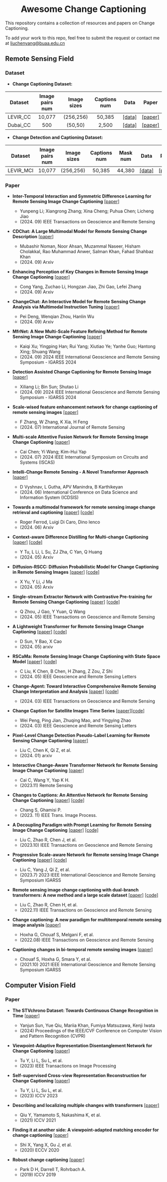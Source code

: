 <div align="center">
<h1>Awesome Change Captioning</h1>
</div>

This repository contains a collection of resources and papers on Change Captioning.

To add your work to this repo, feel free to submit the request or contact me at liuchenyang@buaa.edu.cn


## Remote Sensing Field
### Dataset
- **Change Captioning Dataset:** 

| Dataset  | Image pairs num| Image sizes| Captions num|   Data   |   Paper  |
| -------- | :------------: | :--------: | :---------: | :------: | :------: |
| LEVIR_CC | 10,077 | (256,256) | 50,385 | [[data]](https://github.com/Chen-Yang-Liu/RSICC) | [[paper]](https://ieeexplore.ieee.org/document/10271701) |
| Dubai_CC |   500  | (50,50) | 2,500 | [[data]](https://disi.unitn.it/~melgani/datasets.html) | [[paper]](https://ieeexplore.ieee.org/abstract/document/9847254) |

- **Change Detection and Captioning Dataset:** 

| Dataset  | Image pairs num| Image sizes| Captions num| Mask num|   Data   |   Paper  |
| -------- | :------------: | :--------: | :---------: | :-----: | :------: | :------: |
| LEVIR_MCI | 10,077 | (256,256) | 50,385 | 44,380 |[[data]](https://github.com/Chen-Yang-Liu/Change-Agent) | [[paper]](https://ieeexplore.ieee.org/document/10591792) |

### Paper
- **Inter-Temporal Interaction and Symmetric Difference Learning for Remote Sensing Image Change Captioning** [[paper]](https://arxiv.org/abs/2409.16261)
  - Yunpeng Li; Xiangrong Zhang; Xina Cheng; Puhua Chen; Licheng Jiao
  - (2024. 09) IEEE Transactions on Geoscience and Remote Sensing
  
- **CDChat: A Large Multimodal Model for Remote Sensing Change Description** [[paper]](https://arxiv.org/abs/2409.16261)
  - Mubashir Noman, Noor Ahsan, Muzammal Naseer, Hisham Cholakkal, Rao Muhammad Anwer, Salman Khan, Fahad Shahbaz Khan
  - (2024. 09) Arxiv

- **Enhancing Perception of Key Changes in Remote Sensing Image Change Captioning** [[paper]](https://arxiv.org/abs/2409.12612)
  - Cong Yang, Zuchao Li, Hongzan Jiao, Zhi Gao, Lefei Zhang
  - (2024. 09) Arxiv
    
- **ChangeChat: An Interactive Model for Remote Sensing Change Analysis via Multimodal Instruction Tuning** [[paper]](https://arxiv.org/abs/2409.08582)
  - Pei Deng, Wenqian Zhou, Hanlin Wu
  - (2024. 09) Arxiv
    
- **MfrNet: A New Multi-Scale Feature Refining Method for Remote Sensing Image Change Captioning** [[paper]](https://ieeexplore.ieee.org/document/10640584)
  - Kaiqi Xu; Yingping Han; Rui Yang; Xiutiao Ye; Yanhe Guo; Hantong Xing; Shuang Wang
  - (2024. 09) 2024 IEEE International Geoscience and Remote Sensing Symposium - IGARSS 2024

- **Detection Assisted Change Captioning for Remote Sensing Image** [[paper]](https://ieeexplore.ieee.org/document/10640971)
  - Xiliang Li; Bin Sun; Shutao Li
  - (2024. 09) 2024 IEEE International Geoscience and Remote Sensing Symposium - IGARSS 2024

- **Scale-wised feature enhancement network for change captioning of remote sensing images** [[paper]](https://www.tandfonline.com/doi/abs/10.1080/01431161.2024.2380544)
  - F Zhang, W Zhang, K Xia, H Feng
  - (2024. 07) International Journal of Remote Sensing
  
- **Multi-scale Attentive Fusion Network for Remote Sensing Image Change Captioning** [[paper]](https://ieeexplore.ieee.org/document/10558583)
  - Cai Chen; Yi Wang; Kim-Hui Yap
  - (2024. 07) 2024 IEEE International Symposium on Circuits and Systems (ISCAS)

- **Intelli-Change Remote Sensing - A Novel Transformer Approach** [[paper]](https://ieeexplore.ieee.org/document/10594026)
  - D Vyshnav, L Gutha, APV Manindra, B Karthikeyan
  - (2024. 06) International Conference on Data Science and Information System (ICDSIS)

- **Towards a multimodal framework for remote sensing image change retrieval and captioning** [[paper]](https://arxiv.org/abs/2406.13424) [[code]](https://github.com/rogerferrod/RSICRC)
  - Roger Ferrod, Luigi Di Caro, Dino Ienco
  - (2024. 06) Arxiv
  
- **Context-aware Difference Distilling for Multi-change Captioning** [[paper]](https://arxiv.org/abs/2405.20810) [[code]](https://github.com/tuyunbin/CARD)
  - Y Tu, L Li, L Su, ZJ Zha, C Yan, Q Huang
  - (2024. 05) Arxiv
    
- **Diffusion-RSCC: Diffusion Probabilistic Model for Change Captioning in Remote Sensing Images** [[paper]](https://arxiv.org/abs/2405.12875) [[code]](https://github.com/Fay-Y/Diffusion-RSCC)
  - X Yu, Y Li, J Ma
  - (2024. 05) Arxiv

- **Single-stream Extractor Network with Contrastive Pre-training for Remote Sensing Change Captioning** [[paper]](https://ieeexplore.ieee.org/abstract/document/10530145) [[code]](https://github.com/mrazhou/SEN)
  - Q Zhou, J Gao, Y Yuan, Q Wang
  - (2024. 05) IEEE Transactions on Geoscience and Remote Sensing
    
- **A Lightweight Transformer for Remote Sensing Image Change Captioning** [[paper]](https://arxiv.org/abs/2405.06598) [[code]](https://github.com/sundongwei/Lite_Chag2cap)
  - D Sun, Y Bao, X Cao
  - (2024. 05) arxiv
  
- **RSCaMa: Remote Sensing Image Change Captioning with State Space Model** [[paper]](https://ieeexplore.ieee.org/document/10537177) [[code]](https://github.com/Chen-Yang-Liu/RSCaMa)
  - C Liu, K Chen, B Chen, H Zhang, Z Zou, Z Shi
  - (2024. 05) IEEE Geoscience and Remote Sensing Letters
  
- **Change-Agent: Toward Interactive Comprehensive Remote Sensing Change Interpretation and Analysis** [[paper]](https://ieeexplore.ieee.org/abstract/document/10591792) [[code]](https://github.com/Chen-Yang-Liu/Change-Agent)
  - (2024. 03) IEEE Transactions on Geoscience and Remote Sensing

- **Change Caption for Satellite Images Time Series** [[paper]](https://ieeexplore.ieee.org/abstract/document/10485459)[[code]](https://github.com/Crueyl123/SITSCC)
  - Wei Peng, Ping Jian, Zhuqing Mao, and Yingying Zhao
  - (2024. 03) IEEE Geoscience and Remote Sensing Letters
    
- **Pixel-Level Change Detection Pseudo-Label Learning for Remote Sensing Change Captioning** [[paper]](https://arxiv.org/abs/2312.15311)
  - Liu C, Chen K, Qi Z, et al.
  - (2024. 01) arxiv

- **Interactive Change-Aware Transformer Network for Remote Sensing Image Change Captioning** [[paper]](https://www.mdpi.com/2072-4292/15/23/5611)
  - Cai C, Wang Y, Yap K H.
  - (2023.11) Remote Sensing
    
- **Changes to Captions: An Attentive Network for Remote Sensing Change Captioning** [[paper]](https://arxiv.org/abs/2304.01091) [[code]](https://github.com/ShizhenChang/Chg2Cap)
  - Chang S, Ghamisi P.
  - (2023. 11) IEEE Trans. Image Process.

- **A Decoupling Paradigm with Prompt Learning for Remote Sensing Image Change Captioning** [[paper]](https://ieeexplore.ieee.org/document/10271701) [[code]](https://github.com/Chen-Yang-Liu/PromptCC)
  - Liu C, Zhao R, Chen J, et al.
  - (2023.10) IEEE Transactions on Geoscience and Remote Sensing
    
- **Progressive Scale-aware Network for Remote sensing Image Change Captioning** [[paper]](https://arxiv.org/abs/2306.11300) [[code]](https://github.com/Chen-Yang-Liu/PSNet)
  - Liu C, Yang J, Qi Z, et al. 
  - (2023.7) 2023 IEEE International Geoscience and Remote Sensing Symposium IGARSS

- **Remote sensing image change captioning with dual-branch transformers: A new method and a large scale dataset** [[paper]](https://arxiv.org/abs/2306.11300) [[code]](https://github.com/Chen-Yang-Liu/RSICC)
  - Liu C, Zhao R, Chen H, et al. 
  - (2022.11) IEEE Transactions on Geoscience and Remote Sensing
 
- **Change captioning: A new paradigm for multitemporal remote sensing image analysis** [[paper]](https://ieeexplore.ieee.org/abstract/document/9847254)
  - Hoxha G, Chouaf S, Melgani F, et al.
  - (2022.08) IEEE Transactions on Geoscience and Remote Sensing


- **Captioning changes in bi-temporal remote sensing images** [[paper]](https://ieeexplore.ieee.org/abstract/document/9554419)
  - Chouaf S, Hoxha G, Smara Y, et al.
  - (2021.10) 2021 IEEE International Geoscience and Remote Sensing Symposium IGARSS


## Computer Vision Field
### Paper
- **The STVchrono Dataset: Towards Continuous Change Recognition in Time** [[paper]](https://openaccess.thecvf.com/content/CVPR2024/html/Sun_The_STVchrono_Dataset_Towards_Continuous_Change_Recognition_in_Time_CVPR_2024_paper.html)
  - Yanjun Sun, Yue Qiu, Mariia Khan, Fumiya Matsuzawa, Kenji Iwata
  - (2024) Proceedings of the IEEE/CVF Conference on Computer Vision and Pattern Recognition (CVPR)

- **Viewpoint-Adaptive Representation Disentanglement Network for Change Captioning** [[paper]](https://ieeexplore.ieee.org/abstract/document/10108947)
  - Tu Y, Li L, Su L, et al.
  - (2023) IEEE Transactions on Image Processing
    
- **Self-supervised Cross-view Representation Reconstruction for Change Captioning** [[paper]](https://openaccess.thecvf.com/content/ICCV2023/html/Tu_Self-supervised_Cross-view_Representation_Reconstruction_for_Change_Captioning_ICCV_2023_paper.html)
  - Tu Y, Li L, Su L, et al.
  - (2023) ICCV 2023

- **Describing and localizing multiple changes with transformers** [[paper]](https://openaccess.thecvf.com/content/ICCV2021/html/Qiu_Describing_and_Localizing_Multiple_Changes_With_Transformers_ICCV_2021_paper.html)
  - Qiu Y, Yamamoto S, Nakashima K, et al.
  - (2021) ICCV 2021

- **Finding it at another side: A viewpoint-adapted matching encoder for change captioning** [[paper]](https://link.springer.com/chapter/10.1007/978-3-030-58568-6_34)
  - Shi X, Yang X, Gu J, et al.
  - (2020) ECCV 2020

- **Robust change captioning** [[paper]](https://openaccess.thecvf.com/content_ICCV_2019/html/Park_Robust_Change_Captioning_ICCV_2019_paper.html)
  - Park D H, Darrell T, Rohrbach A.
  - (2019) ICCV 2019




